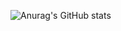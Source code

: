 ![Anurag's GitHub stats](https://github-readme-stats.vercel.app/api?username=osgneb8359&theme=dark&show_icons=true)
